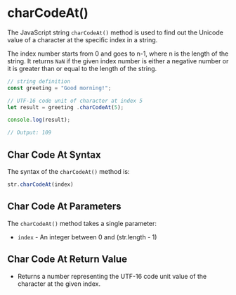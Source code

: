 # charCodeAt()

The JavaScript string `charCodeAt()` method is used to find out the Unicode value of a character at the specific index in a string.

The index number starts from 0 and goes to n-1, where n is the length of the string. It returns `NaN` if the given index number is either a negative number or it is greater than or equal to the length of the string.

```jsx
// string definition
const greeting = "Good morning!";

// UTF-16 code unit of character at index 5
let result = greeting .charCodeAt(5);

console.log(result);

// Output: 109
```

## Char Code At Syntax

The syntax of the `charCodeAt()` method is:

```jsx
str.charCodeAt(index)
```

## Char Code At Parameters

The `charCodeAt()` method takes a single parameter:

- `index` - An integer between 0 and (str.length - 1)

## Char Code At Return Value

- Returns a number representing the UTF-16 code unit value of the character at the given index.